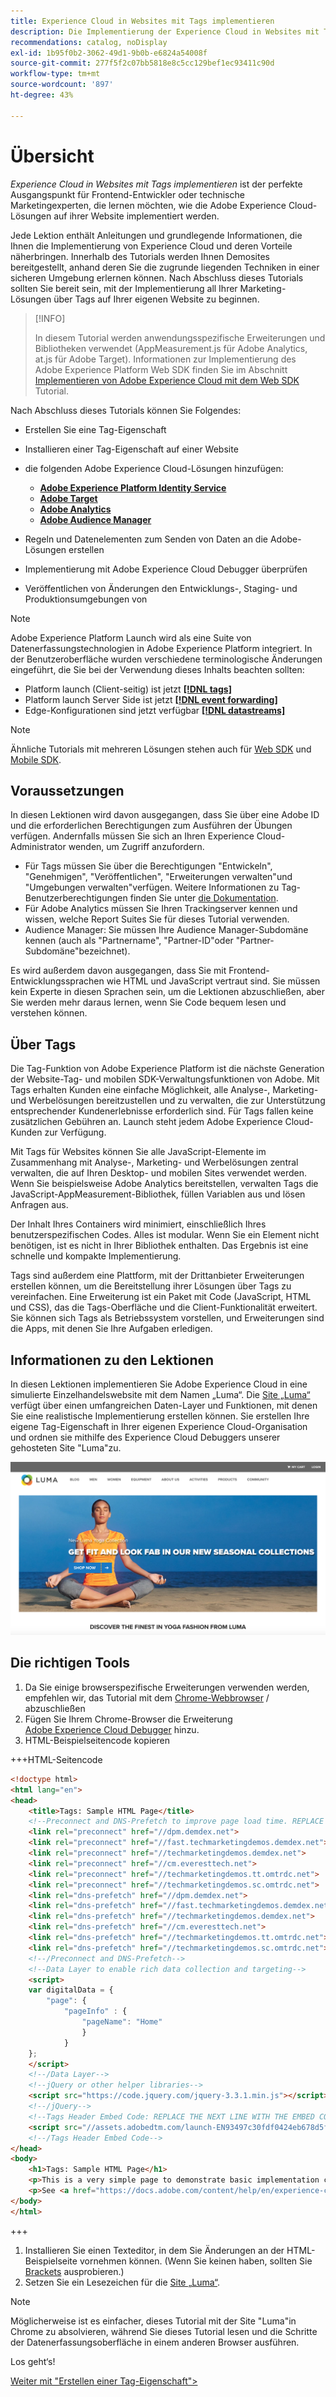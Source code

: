 ```yaml
---
title: Experience Cloud in Websites mit Tags implementieren
description: Die Implementierung der Experience Cloud in Websites mit Tags ist der perfekte Ausgangspunkt für Frontend-Entwickler oder technische Marketingexperten, die lernen möchten, wie die Adobe Experience Cloud-Lösungen auf ihrer Website implementiert werden.
recommendations: catalog, noDisplay
exl-id: 1b95f0b2-3062-49d1-9b0b-e6824a54008f
source-git-commit: 277f5f2c07bb5818e8c5cc129bef1ec93411c90d
workflow-type: tm+mt
source-wordcount: '897'
ht-degree: 43%

---
```


# Übersicht

_Experience Cloud in Websites mit Tags implementieren_ ist der perfekte Ausgangspunkt für Frontend-Entwickler oder technische Marketingexperten, die lernen möchten, wie die Adobe Experience Cloud-Lösungen auf ihrer Website implementiert werden.

Jede Lektion enthält Anleitungen und grundlegende Informationen, die Ihnen die Implementierung von Experience Cloud und deren Vorteile näherbringen.  Innerhalb des Tutorials werden Ihnen Demosites bereitgestellt, anhand deren Sie die zugrunde liegenden Techniken in einer sicheren Umgebung erlernen können. Nach Abschluss dieses Tutorials sollten Sie bereit sein, mit der Implementierung all Ihrer Marketing-Lösungen über Tags auf Ihrer eigenen Website zu beginnen.

>[!INFO]
>
>In diesem Tutorial werden anwendungsspezifische Erweiterungen und Bibliotheken verwendet (AppMeasurement.js für Adobe Analytics, at.js für Adobe Target). Informationen zur Implementierung des Adobe Experience Platform Web SDK finden Sie im Abschnitt [Implementieren von Adobe Experience Cloud mit dem Web SDK](/help/tutorial-web-sdk/overview.md) Tutorial.


Nach Abschluss dieses Tutorials können Sie Folgendes:

* Erstellen Sie eine Tag-Eigenschaft

* Installieren einer Tag-Eigenschaft auf einer Website

* die folgenden Adobe Experience Cloud-Lösungen hinzufügen:
   * **[Adobe Experience Platform Identity Service](id-service.md)**
   * **[Adobe Target](target.md)**
   * **[Adobe Analytics](analytics.md)**
   * **[Adobe Audience Manager](audience-manager.md)**

* Regeln und Datenelementen zum Senden von Daten an die Adobe-Lösungen erstellen

* Implementierung mit Adobe Experience Cloud Debugger überprüfen

* Veröffentlichen von Änderungen den Entwicklungs-, Staging- und Produktionsumgebungen von 

>[!NOTE]
>
>Adobe Experience Platform Launch wird als eine Suite von Datenerfassungstechnologien in Adobe Experience Platform integriert. In der Benutzeroberfläche wurden verschiedene terminologische Änderungen eingeführt, die Sie bei der Verwendung dieses Inhalts beachten sollten:
>
> * Platform launch (Client-seitig) ist jetzt **[[!DNL tags]](https://experienceleague.adobe.com/docs/experience-platform/tags/home.html?lang=de)**
> * Platform launch Server Side ist jetzt **[[!DNL event forwarding]](https://experienceleague.adobe.com/docs/experience-platform/tags/event-forwarding/overview.html)**
> * Edge-Konfigurationen sind jetzt verfügbar **[[!DNL datastreams]](https://experienceleague.adobe.com/docs/experience-platform/edge/fundamentals/datastreams.html?lang=de)**

>[!NOTE]
>
>Ähnliche Tutorials mit mehreren Lösungen stehen auch für [Web SDK](../tutorial-web-sdk/overview.md) und [Mobile SDK](../tutorial-mobile-sdk/overview.md).

## Voraussetzungen

In diesen Lektionen wird davon ausgegangen, dass Sie über eine Adobe ID und die erforderlichen Berechtigungen zum Ausführen der Übungen verfügen. Andernfalls müssen Sie sich an Ihren Experience Cloud-Administrator wenden, um Zugriff anzufordern.

* Für Tags müssen Sie über die Berechtigungen &quot;Entwickeln&quot;, &quot;Genehmigen&quot;, &quot;Veröffentlichen&quot;, &quot;Erweiterungen verwalten&quot;und &quot;Umgebungen verwalten&quot;verfügen. Weitere Informationen zu Tag-Benutzerberechtigungen finden Sie unter [die Dokumentation](https://experienceleague.adobe.com/docs/experience-platform/tags/admin/user-permissions.html?lang=de).
* Für Adobe Analytics müssen Sie Ihren Trackingserver kennen und wissen, welche Report Suites Sie für dieses Tutorial verwenden.
* Audience Manager: Sie müssen Ihre Audience Manager-Subdomäne kennen (auch als &quot;Partnername&quot;, &quot;Partner-ID&quot;oder &quot;Partner-Subdomäne&quot;bezeichnet).

Es wird außerdem davon ausgegangen, dass Sie mit Frontend-Entwicklungssprachen wie HTML und JavaScript vertraut sind. Sie müssen kein Experte in diesen Sprachen sein, um die Lektionen abzuschließen, aber Sie werden mehr daraus lernen, wenn Sie Code bequem lesen und verstehen können.

## Über Tags

Die Tag-Funktion von Adobe Experience Platform ist die nächste Generation der Website-Tag- und mobilen SDK-Verwaltungsfunktionen von Adobe. Mit Tags erhalten Kunden eine einfache Möglichkeit, alle Analyse-, Marketing- und Werbelösungen bereitzustellen und zu verwalten, die zur Unterstützung entsprechender Kundenerlebnisse erforderlich sind. Für Tags fallen keine zusätzlichen Gebühren an. Launch steht jedem Adobe Experience Cloud-Kunden zur Verfügung.

Mit Tags für Websites können Sie alle JavaScript-Elemente im Zusammenhang mit Analyse-, Marketing- und Werbelösungen zentral verwalten, die auf Ihren Desktop- und mobilen Sites verwendet werden. Wenn Sie beispielsweise Adobe Analytics bereitstellen, verwalten Tags die JavaScript-AppMeasurement-Bibliothek, füllen Variablen aus und lösen Anfragen aus.

Der Inhalt Ihres Containers wird minimiert, einschließlich Ihres benutzerspezifischen Codes. Alles ist modular. Wenn Sie ein Element nicht benötigen, ist es nicht in Ihrer Bibliothek enthalten. Das Ergebnis ist eine schnelle und kompakte Implementierung.

Tags sind außerdem eine Plattform, mit der Drittanbieter Erweiterungen erstellen können, um die Bereitstellung ihrer Lösungen über Tags zu vereinfachen. Eine Erweiterung ist ein Paket mit Code (JavaScript, HTML und CSS), das die Tags-Oberfläche und die Client-Funktionalität erweitert. Sie können sich Tags als Betriebssystem vorstellen, und Erweiterungen sind die Apps, mit denen Sie Ihre Aufgaben erledigen.

## Informationen zu den Lektionen

In diesen Lektionen implementieren Sie Adobe Experience Cloud in eine simulierte Einzelhandelswebsite mit dem Namen „Luma“. Die [Site „Luma“](https://luma.enablementadobe.com/content/luma/us/en.html) verfügt über einen umfangreichen Daten-Layer und Funktionen, mit denen Sie eine realistische Implementierung erstellen können. Sie erstellen Ihre eigene Tag-Eigenschaft in Ihrer eigenen Experience Cloud-Organisation und ordnen sie mithilfe des Experience Cloud Debuggers unserer gehosteten Site &quot;Luma&quot;zu.

[![Website „Luma“](images/overview-luma.png)](https://luma.enablementadobe.com/content/luma/us/en.html)

## Die richtigen Tools

1. Da Sie einige browserspezifische Erweiterungen verwenden werden, empfehlen wir, das Tutorial mit dem [Chrome-Webbrowser](https://www.google.com/chrome/) / abzuschließen
1. Fügen Sie Ihrem Chrome-Browser die Erweiterung [Adobe Experience Cloud Debugger](https://chrome.google.com/webstore/detail/adobe-experience-cloud-de/ocdmogmohccmeicdhlhhgepeaijenapj) hinzu.
1. HTML-Beispielseitencode kopieren

+++HTML-Seitencode

```html
<!doctype html>
<html lang="en">
<head>
    <title>Tags: Sample HTML Page</title>
    <!--Preconnect and DNS-Prefetch to improve page load time. REPLACE "techmarketingdemos" WITH YOUR OWN AAM PARTNER ID, TARGET CLIENT CODE, AND ANALYTICS TRACKING SERVER-->
    <link rel="preconnect" href="//dpm.demdex.net">
    <link rel="preconnect" href="//fast.techmarketingdemos.demdex.net">
    <link rel="preconnect" href="//techmarketingdemos.demdex.net">
    <link rel="preconnect" href="//cm.everesttech.net">
    <link rel="preconnect" href="//techmarketingdemos.tt.omtrdc.net">
    <link rel="preconnect" href="//techmarketingdemos.sc.omtrdc.net">
    <link rel="dns-prefetch" href="//dpm.demdex.net">
    <link rel="dns-prefetch" href="//fast.techmarketingdemos.demdex.net">
    <link rel="dns-prefetch" href="//techmarketingdemos.demdex.net">
    <link rel="dns-prefetch" href="//cm.everesttech.net">
    <link rel="dns-prefetch" href="//techmarketingdemos.tt.omtrdc.net">
    <link rel="dns-prefetch" href="//techmarketingdemos.sc.omtrdc.net">
    <!--/Preconnect and DNS-Prefetch-->
    <!--Data Layer to enable rich data collection and targeting-->
    <script>
    var digitalData = {
        "page": {
            "pageInfo" : {
                "pageName": "Home"
                }
            }
    };
    </script>
    <!--/Data Layer-->
    <!--jQuery or other helper libraries-->
    <script src="https://code.jquery.com/jquery-3.3.1.min.js"></script>
    <!--/jQuery-->
    <!--Tags Header Embed Code: REPLACE THE NEXT LINE WITH THE EMBED CODE FROM YOUR OWN DEVELOPMENT ENVIRONMENT-->
    <script src="//assets.adobedtm.com/launch-EN93497c30fdf0424eb678d5f4ffac66dc.min.js" async></script>
    <!--/Tags Header Embed Code-->
</head>
<body>
    <h1>Tags: Sample HTML Page</h1>
    <p>This is a very simple page to demonstrate basic implementation concepts of Tags</p>
    <p>See <a href="https://docs.adobe.com/content/help/en/experience-cloud/implementing-in-websites-with-launch/index.html">Implementing the Experience Cloud in Websites with Tags</a> for the complete tutorial</p>
</body>
</html>
```

+++

1. Installieren Sie einen Texteditor, in dem Sie Änderungen an der HTML-Beispielseite vornehmen können. (Wenn Sie keinen haben, sollten Sie [Brackets](https://brackets.io/) ausprobieren.)
1. Setzen Sie ein Lesezeichen für die [Site „Luma“](https://luma.enablementadobe.com/content/luma/us/en.html).

>[!NOTE]
>
>Möglicherweise ist es einfacher, dieses Tutorial mit der Site &quot;Luma&quot;in Chrome zu absolvieren, während Sie dieses Tutorial lesen und die Schritte der Datenerfassungsoberfläche in einem anderen Browser ausführen.

Los geht‘s!

[Weiter mit &quot;Erstellen einer Tag-Eigenschaft&quot;>](create-a-property.md)
